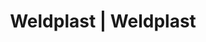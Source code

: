 ---
Link: "file:/Users/vinayakpatel/Downloads/www.weldplast.cz/eshop_products_compare/add/eshop-products-variant20"
product_name: "null"
product_id: "null"
title: "Weldplast | Weldplast"
product_desc: ""
product_specs: ""
product_downloads: ""
href: ""
accessories: ""
similar_products: ""
---